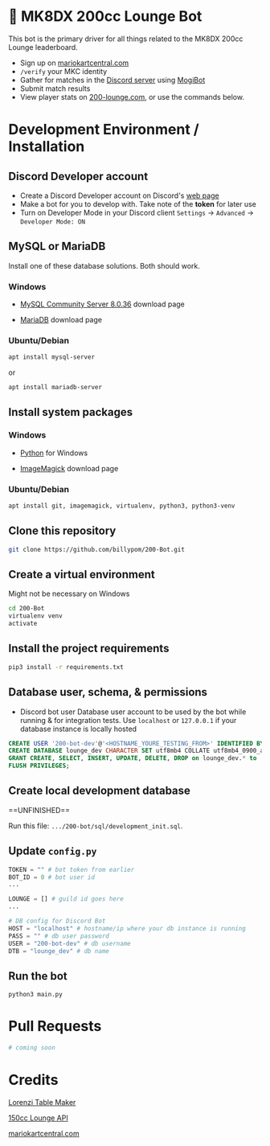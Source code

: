 # 🏁 MK8DX 200cc Lounge Bot
This bot is the primary driver for all things related to the MK8DX 200cc Lounge leaderboard.
- Sign up on [mariokartcentral.com](https://www.mariokartcentral.com/)
- `/verify` your MKC identity 
- Gather for matches in the [Discord server](discord.gg/uR3rRzsjhk) using [MogiBot](https://255mp.github.io/)
- Submit match results
- View player stats on [200-lounge.com](https://200-lounge.com), or use the commands below.

# Development Environment / Installation

## Discord Developer account

- Create a Discord Developer account on Discord's [web page](https://discord.com/developers/docs/) 
- Make a bot for you to develop with. Take note of the **token** for later use
- Turn on Developer Mode in your Discord client `Settings` -> `Advanced` -> `Developer Mode: ON`

## MySQL or MariaDB

Install one of these database solutions. Both should work.

### Windows

- [MySQL Community Server 8.0.36](https://dev.mysql.com/downloads/mysql/) download page

- [MariaDB](https://mariadb.org/download) download page

### Ubuntu/Debian

```bash
apt install mysql-server
```
or

```bash
apt install mariadb-server
```

## Install system packages

### Windows

- [Python](https://www.python.org/downloads/windows/) for Windows

- [ImageMagick](https://imagemagick.org/script/download.php) download page

### Ubuntu/Debian

```bash
apt install git, imagemagick, virtualenv, python3, python3-venv
```

## Clone this repository

```bash
git clone https://github.com/billypom/200-Bot.git
```

## Create a virtual environment

Might not be necessary on Windows

```bash
cd 200-Bot
virtualenv venv
activate
```

## Install the project requirements

```bash
pip3 install -r requirements.txt
```

## Database user, schema, & permissions

- Discord bot user
Database user account to be used by the bot while running & for integration tests. Use `localhost` or `127.0.0.1` if your database instance is locally hosted

```sql
CREATE USER '200-bot-dev'@'<HOSTNAME_YOURE_TESTING_FROM>' IDENTIFIED BY '<YOUR_PASSWORD_HERE>';
CREATE DATABASE lounge_dev CHARACTER SET utf8mb4 COLLATE utf8mb4_0900_ai_ci;
GRANT CREATE, SELECT, INSERT, UPDATE, DELETE, DROP on lounge_dev.* to '200-bot-dev'@'<HOSTNAME_YOURE_TESTING_FROM>';
FLUSH PRIVILEGES;
```

## Create local development database

==UNFINISHED==

Run this file: `.../200-bot/sql/development_init.sql`.

## Update `config.py`

```py
TOKEN = "" # bot token from earlier
BOT_ID = 0 # bot user id
...

LOUNGE = [] # guild id goes here
...

# DB config for Discord Bot
HOST = "localhost" # hostname/ip where your db instance is running
PASS = "" # db user password
USER = "200-bot-dev" # db username
DTB = "lounge_dev" # db name
```

## Run the bot

```
python3 main.py
```

# Pull Requests

```bash
# coming soon
```

# Credits
[Lorenzi Table Maker](https://github.com/hlorenzi/mk8d_ocr)

[150cc Lounge API](https://github.com/VikeMK/Lounge-API)

[mariokartcentral.com](https://www.mariokartcentral.com/)
